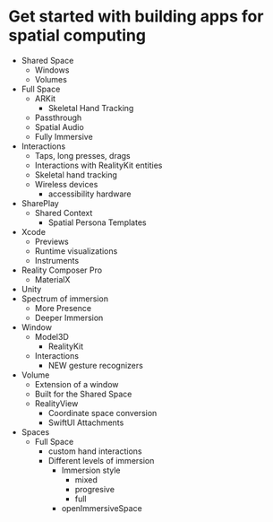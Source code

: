 # Get started with building apps for spatial computing
- Shared Space
	- Windows
	- Volumes
- Full Space
	- ARKit
		- Skeletal Hand Tracking
	- Passthrough
	- Spatial Audio
	- Fully Immersive
- Interactions
	- Taps, long presses, drags
	- Interactions with RealityKit entities
	- Skeletal hand tracking
	- Wireless devices
		- accessibility hardware
- SharePlay
	- Shared Context
		- Spatial Persona Templates
- Xcode
	- Previews
	- Runtime visualizations
	- Instruments
- Reality Composer Pro
	- MaterialX
- Unity
- Spectrum of immersion
	- More Presence
	- Deeper Immersion
- Window
	- Model3D
		- RealityKit
	- Interactions
		- NEW gesture recognizers
- Volume
	- Extension of a window
	- Built for the Shared Space
	- RealityView
		- Coordinate space conversion
		- SwiftUI Attachments
- Spaces
	- Full Space
		- custom hand interactions
		- Different levels of immersion
			- Immersion style
				- mixed
				- progresive
				- full
			- openImmersiveSpace